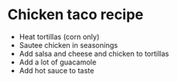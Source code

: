 # Chicken taco recipe

- Heat tortillas (corn only)
- Sautee chicken in seasonings
- Add salsa and cheese and chicken to tortillas
- Add a lot of guacamole 
- Add hot sauce to taste
